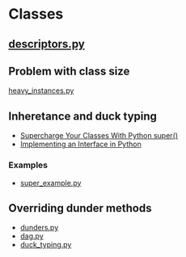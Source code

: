 # Classes

## [descriptors.py](./descriptors.py)

## Problem with class size
[heavy_instances.py](heavy_instances.py)

## Inheretance and duck typing
* [Supercharge Your Classes With Python super()]
* [Implementing an Interface in Python]

### Examples
* [super_example.py](super_example.py)

## Overriding dunder methods
* [dunders.py](dunders.py)
* [dag.py](dag.py)
* [duck_typing.py](duck_typing.py)


[Supercharge Your Classes With Python super()]: https://realpython.com/python-super/
[Implementing an Interface in Python]: https://realpython.com/python-interface/
